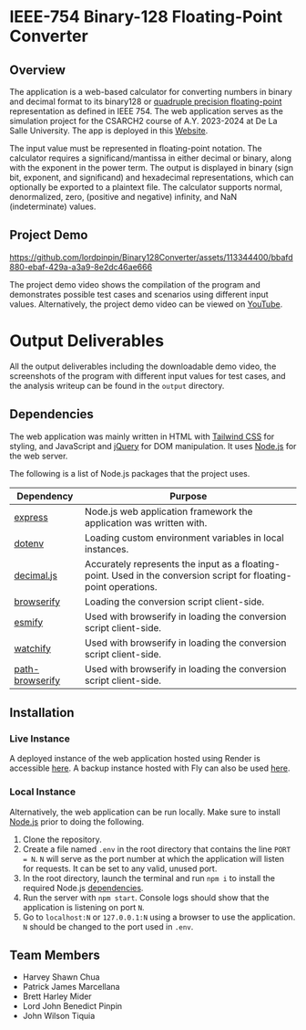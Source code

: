 # IEEE-754 Binary-128 Floating-Point Converter

## Overview

The application is a web-based calculator for converting numbers in binary and decimal format to its binary128 or [quadruple precision floating-point](https://en.wikipedia.org/wiki/Quadruple-precision_floating-point_format) representation as defined in IEEE 754. The web application serves as the simulation project for the CSARCH2 course of A.Y. 2023-2024 at De La Salle University. The app is deployed in this [Website](https://ieeebinary128converter.onrender.com/).

The input value must be represented in floating-point notation. The calculator requires a significand/mantissa in either decimal or binary, along with the exponent in the power term. The output is displayed in binary (sign bit, exponent, and significand) and hexadecimal representations, which can optionally be exported to a plaintext file. The calculator supports normal, denormalized, zero, (positive and negative) infinity, and NaN (indeterminate) values.

## Project Demo

https://github.com/lordpinpin/Binary128Converter/assets/113344400/bbafd880-ebaf-429a-a3a9-8e2dc46ae666

The project demo video shows the compilation of the program and demonstrates possible test cases and scenarios using different input values. Alternatively, the project demo video can be viewed on [YouTube](https://www.youtube.com/watch?v=QbLP0B4on_g).

# Output Deliverables

All the output deliverables including the downloadable demo video, the screenshots of the program with different input values for test cases, and the analysis writeup can be found in the `output` directory.

## Dependencies

The web application was mainly written in HTML with [Tailwind CSS](https://tailwindcss.com/) for styling, and JavaScript and [jQuery](https://jquery.com/) for DOM manipulation. It uses [Node.js](https://nodejs.org/) for the web server.

The following is a list of Node.js packages that the project uses.

| Dependency                                                       | Purpose                                                                                                           |
| ---------------------------------------------------------------- | ----------------------------------------------------------------------------------------------------------------- |
| [express](https://www.npmjs.com/package/express)                 | Node.js web application framework the application was written with.                                               |
| [dotenv](https://www.npmjs.com/package/dotenv)                   | Loading custom environment variables in local instances.                                                          |
| [decimal.js](https://www.npmjs.com/package/decimal.js)           | Accurately represents the input as a floating-point. Used in the conversion script for floating-point operations. |
| [browserify](https://www.npmjs.com/package/browserify)           | Loading the conversion script client-side.                                                                        |
| [esmify](https://www.npmjs.com/package/esmify)                   | Used with browserify in loading the conversion script client-side.                                                |
| [watchify](https://www.npmjs.com/package/watchify)               | Used with browserify in loading the conversion script client-side.                                                |
| [path-browserify](https://www.npmjs.com/package/path-browserify) | Used with browserify in loading the conversion script client-side.                                                |

## Installation

### Live Instance

A deployed instance of the web application hosted using Render is accessible [here](https://ieeebinary128converter.onrender.com/). A backup instance hosted with Fly can also be used [here](https://converter-appp.fly.dev/).

### Local Instance

Alternatively, the web application can be run locally. Make sure to install [Node.js](https://nodejs.org/) prior to doing the following.

1. Clone the repository.
2. Create a file named `.env` in the root directory that contains the line `PORT = N`. `N` will serve as the port number at which the application will listen for requests. It can be set to any valid, unused port.
3. In the root directory, launch the terminal and run `npm i` to install the required Node.js [dependencies](#dependencies).
4. Run the server with `npm start`. Console logs should show that the application is listening on port `N`.
5. Go to `localhost:N` or `127.0.0.1:N` using a browser to use the application. `N` should be changed to the port used in `.env`.

## Team Members

- Harvey Shawn Chua
- Patrick James Marcellana
- Brett Harley Mider
- Lord John Benedict Pinpin
- John Wilson Tiquia
